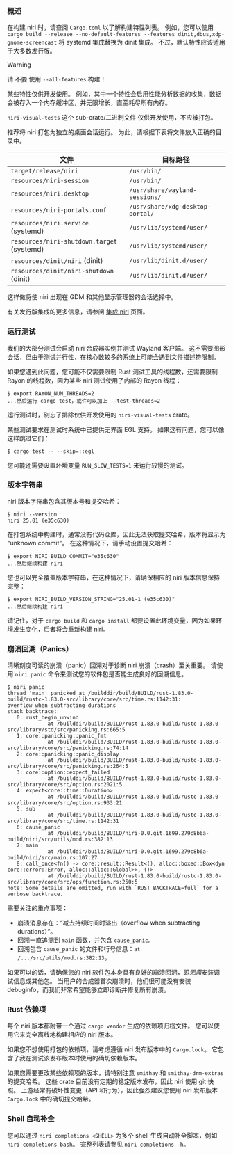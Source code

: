 ### 概述

在构建 niri 时，请查阅 `Cargo.toml` 以了解构建特性列表。
例如，您可以使用 `cargo build --release --no-default-features --features dinit,dbus,xdp-gnome-screencast` 将 systemd 集成替换为 dinit 集成。
不过，默认特性应该适用于大多数发行版。

> [!WARNING]
> 请 不要 使用 `--all-features` 构建！
>
> 某些特性仅供开发使用。
> 例如，其中一个特性会启用性能分析数据的收集，数据会被存入一个内存缓冲区，并无限增长，直至耗尽所有内存。

`niri-visual-tests` 这个 sub-crate/二进制文件 仅供开发使用，不应被打包。

推荐将 niri 打包为独立的桌面会话运行。
为此，请根据下表将文件放入正确的目录中。

| 文件 | 目标路径 |
| ---- | ----------- |
| `target/release/niri` | `/usr/bin/` |
| `resources/niri-session` | `/usr/bin/` |
| `resources/niri.desktop` | `/usr/share/wayland-sessions/` |
| `resources/niri-portals.conf` | `/usr/share/xdg-desktop-portal/` |
| `resources/niri.service` (systemd) | `/usr/lib/systemd/user/` |
| `resources/niri-shutdown.target` (systemd) | `/usr/lib/systemd/user/` |
| `resources/dinit/niri` (dinit) | `/usr/lib/dinit.d/user/` |
| `resources/dinit/niri-shutdown` (dinit) | `/usr/lib/dinit.d/user/` |

这样做将使 niri 出现在 GDM 和其他显示管理器的会话选择中。

有关发行版集成的更多信息，请参阅 [集成 niri](./Integrating-niri.md) 页面。

### 运行测试

我们的大部分测试会启动 niri 合成器实例并测试 Wayland 客户端。
这不需要图形会话，但由于测试并行性，在核心数较多的系统上可能会遇到文件描述符限制。

如果您遇到此问题，您可能不仅需要限制 Rust 测试工具的线程数，还需要限制 Rayon 的线程数，因为某些 niri 测试使用了内部的 Rayon 线程：

```
$ export RAYON_NUM_THREADS=2
...然后运行 cargo test，或许可以加上 --test-threads=2
```

运行测试时，别忘了排除仅供开发使用的 `niri-visual-tests` crate。

某些测试要求在测试时系统中已提供无界面 EGL 支持。
如果这有问题，您可以像这样跳过它们：

```
$ cargo test -- --skip=::egl
```

您可能还需要设置环境变量 `RUN_SLOW_TESTS=1` 来运行较慢的测试。

### 版本字符串

niri 版本字符串包含其版本号和提交哈希：

```
$ niri --version
niri 25.01 (e35c630)
```

在打包系统中构建时，通常没有代码仓库，因此无法获取提交哈希，版本将显示为 "unknown commit"。
在这种情况下，请手动设置提交哈希：

```
$ export NIRI_BUILD_COMMIT="e35c630"
...然后继续构建 niri
```

您也可以完全覆盖版本字符串，在这种情况下，请确保相应的 niri 版本信息保持完整：

```
$ export NIRI_BUILD_VERSION_STRING="25.01-1 (e35c630)"
...然后继续构建 niri
```

请记住，对于 `cargo build` 和 `cargo install` 都要设置此环境变量，因为如果环境发生变化，后者将会重新构建 niri。

### 崩溃回溯（Panics）

清晰刻度可读的崩溃（panic）回溯对于诊断 niri 崩溃（crash）至关重要。
请使用 `niri panic` 命令来测试您的软件包是否能生成良好的回溯信息。

```
$ niri panic
thread 'main' panicked at /builddir/build/BUILD/rust-1.83.0-build/rustc-1.83.0-src/library/core/src/time.rs:1142:31:
overflow when subtracting durations
stack backtrace:
   0: rust_begin_unwind
             at /builddir/build/BUILD/rust-1.83.0-build/rustc-1.83.0-src/library/std/src/panicking.rs:665:5
   1: core::panicking::panic_fmt
             at /builddir/build/BUILD/rust-1.83.0-build/rustc-1.83.0-src/library/core/src/panicking.rs:74:14
   2: core::panicking::panic_display
             at /builddir/build/BUILD/rust-1.83.0-build/rustc-1.83.0-src/library/core/src/panicking.rs:264:5
   3: core::option::expect_failed
             at /builddir/build/BUILD/rust-1.83.0-build/rustc-1.83.0-src/library/core/src/option.rs:2021:5
   4: expect<core::time::Duration>
             at /builddir/build/BUILD/rust-1.83.0-build/rustc-1.83.0-src/library/core/src/option.rs:933:21
   5: sub
             at /builddir/build/BUILD/rust-1.83.0-build/rustc-1.83.0-src/library/core/src/time.rs:1142:31
   6: cause_panic
             at /builddir/build/BUILD/niri-0.0.git.1699.279c8b6a-build/niri/src/utils/mod.rs:382:13
   7: main
             at /builddir/build/BUILD/niri-0.0.git.1699.279c8b6a-build/niri/src/main.rs:107:27
   8: call_once<fn() -> core::result::Result<(), alloc::boxed::Box<dyn core::error::Error, alloc::alloc::Global>>, ()>
             at /builddir/build/BUILD/rust-1.83.0-build/rustc-1.83.0-src/library/core/src/ops/function.rs:250:5
note: Some details are omitted, run with `RUST_BACKTRACE=full` for a verbose backtrace.
```

需要关注的重点事项：

- 崩溃消息存在：“减去持续时间时溢出（overflow when subtracting durations）”。
- 回溯一直追溯到 `main` 函数，并包含 `cause_panic`。
- 回溯包含 `cause_panic` 的文件和行号信息：`at /.../src/utils/mod.rs:382:13`。

如果可以的话，请确保您的 niri 软件包本身具有良好的崩溃回溯，即*无需*安装调试信息或其他包。
当用户的合成器首次崩溃时，他们很可能没有安装 debuginfo，而我们非常希望能够立即诊断并修复所有崩溃。

### Rust 依赖项

每个 niri 版本都附带一个通过 `cargo vendor` 生成的依赖项归档文件。
您可以使用它来完全离线地构建相应的 niri 版本。

如果您不想使用打包的依赖项，请考虑遵循 niri 发布版本中的 `Cargo.lock`。
它包含了我在测试该发布版本时使用的确切依赖版本。

如果您需要更改某些依赖项的版本，请特别注意 `smithay` 和 `smithay-drm-extras` 的提交哈希。
这些 crate 目前没有定期的稳定版本发布，因此 niri 使用 git 快照。
上游经常有破坏性变更（API 和行为），因此强烈建议您使用 niri 发布版本 `Cargo.lock` 中的确切提交哈希。

### Shell 自动补全

您可以通过 `niri completions <SHELL>` 为多个 shell 生成自动补全脚本，例如 `niri completions bash`。
完整列表请参见 `niri completions -h`。
